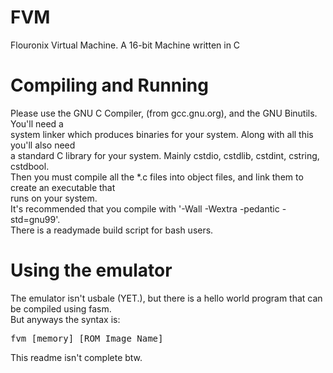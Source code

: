 FVM
===

Flouronix Virtual Machine. A 16-bit Machine written in C<br>
<h1>Compiling and Running</h1>
Please use the GNU C Compiler, (from gcc.gnu.org), and the GNU Binutils. You'll need a <br>
system linker which produces binaries for your system. Along with all this you'll also need <br>
a standard C library for your system. Mainly cstdio, cstdlib, cstdint, cstring, cstdbool.<br>
Then you must compile all the *.c files into object files, and link them to create an executable that<br>
runs on your system.<br>
It's recommended that you compile with '-Wall -Wextra -pedantic -std=gnu99'. <br>
There is a readymade build script for bash users. 
<h1>Using the emulator</h1>
The emulator isn't usbale (YET.), but there is a hello world program that can be compiled using fasm.<br>
But anyways the syntax is: <br>
<pre>fvm [memory] [ROM Image Name]</pre>
This readme isn't complete btw.
